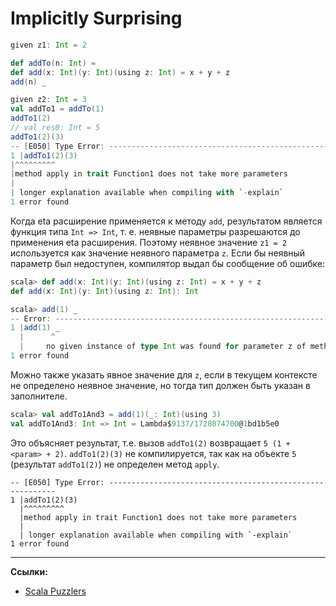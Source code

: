 # Implicitly Surprising

```scala
given z1: Int = 2

def addTo(n: Int) =
def add(x: Int)(y: Int)(using z: Int) = x + y + z
add(n) _

given z2: Int = 3
val addTo1 = addTo(1)
addTo1(2)
// val res0: Int = 5
addTo1(2)(3)
-- [E050] Type Error: ----------------------------------------------------------
1 |addTo1(2)(3)
|^^^^^^^^^
|method apply in trait Function1 does not take more parameters
|
| longer explanation available when compiling with `-explain`
1 error found
```

Когда eta расширение применяется к методу `add`, результатом является функция типа `Int => Int`, 
т. е. неявные параметры разрешаются до применения eta расширения. 
Поэтому неявное значение `z1 = 2` используется как значение неявного параметра `z`. 
Если бы неявный параметр был недоступен, компилятор выдал бы сообщение об ошибке: 

```scala
scala> def add(x: Int)(y: Int)(using z: Int) = x + y + z
def add(x: Int)(y: Int)(using z: Int): Int

scala> add(1) _
-- Error: ----------------------------------------------------------------------
1 |add(1) _
  |      ^
  |     no given instance of type Int was found for parameter z of method add
1 error found
```

Можно также указать явное значение для `z`, если в текущем контексте не определено неявное значение, 
но тогда тип должен быть указан в заполнителе. 

```scala
scala> val addTo1And3 = add(1)(_: Int)(using 3)
val addTo1And3: Int => Int = Lambda$9137/1728074700@1bd1b5e0
```

Это объясняет результат, т.е. вызов `addTo1(2)` возвращает `5 (1 + <param> + 2)`.
`addTo1(2)(3)` не компилируется, так как на объекте `5` (результат `addTo1(2)`) не определен метод `apply`. 

```text
-- [E050] Type Error: ----------------------------------------------------------
1 |addTo1(2)(3)
  |^^^^^^^^^
  |method apply in trait Function1 does not take more parameters
  |
  | longer explanation available when compiling with `-explain`
1 error found
```


---

**Ссылки:**

- [Scala Puzzlers](https://scalapuzzlers.com/index.html#pzzlr-019)
